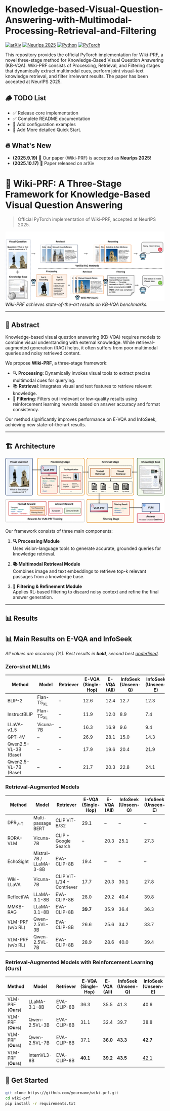 # Knowledge-based-Visual-Question-Answering-with-Multimodal-Processing-Retrieval-and-Filtering
[![arXiv](https://img.shields.io/badge/arXiv-2510.14605-b31b1b.svg)](https://arxiv.org/abs/2510.14605)
[![Neurlps 2025](https://img.shields.io/badge/Neurlps%202025-Poster-red)]([https://icml.cc/](https://neurips.cc/))
[![Python](https://img.shields.io/badge/Python-3.10+-blue)](https://www.python.org/downloads/)
[![PyTorch](https://img.shields.io/badge/PyTorch-1.16+-orange)](https://pytorch.org/)

This repository provides the official PyTorch implementation for Wiki-PRF, a novel three-stage method for Knowledge-Based Visual Question Answering (KB-VQA). Wiki-PRF consists of Processing, Retrieval, and Filtering stages that dynamically extract multimodal cues, perform joint visual-text knowledge retrieval, and filter irrelevant results. The paper has been accepted at NeurIPS 2025.

## 🪵 TODO List

- ✅ Release core implementation
- ✅ Complete README documentation
- 🔄 Add configuration examples
- 🔄 Add More detailed Quick Start.

## 🔥 What's New

- **(2025.9.19)** 🎉 Our paper (Wiki-PRF) is accepted as **Neurlps 2025**!
- **(2025.10.17)** 📄 Paper released on arXiv

# 🧠 Wiki-PRF: A Three-Stage Framework for Knowledge-Based Visual Question Answering

> Official PyTorch implementation of Wiki-PRF, accepted at NeurIPS 2025.

![guanggao](assets/guanggao.png)  
*Wiki-PRF achieves state-of-the-art results on KB-VQA benchmarks.*

---

## 📌 Abstract

Knowledge-based visual question answering (KB-VQA) requires models to combine visual understanding with external knowledge. While retrieval-augmented generation (RAG) helps, it often suffers from poor multimodal queries and noisy retrieved content.  

We propose **Wiki-PRF**, a three-stage framework:

- 🔍 **Processing**: Dynamically invokes visual tools to extract precise multimodal cues for querying.  
- 📚 **Retrieval**: Integrates visual and text features to retrieve relevant knowledge.  
- 🧹 **Filtering**: Filters out irrelevant or low-quality results using reinforcement learning rewards based on answer accuracy and format consistency.

Our method significantly improves performance on E-VQA and InfoSeek, achieving new state-of-the-art results.

---

## 🏗️ Architecture

![Wiki-PRF Architecture](/assets/main.png)

Our framework consists of three main components:

1. **🔍 Processing Module**  
   Uses vision-language tools to generate accurate, grounded queries for knowledge retrieval.

2. **📚 Multimodal Retrieval Module**  
   Combines image and text embeddings to retrieve top-k relevant passages from a knowledge base.

3. **🧹 Filtering & Refinement Module**  
   Applies RL-based filtering to discard noisy context and refine the final answer generation.

---

## 📊 Results

## 📊 Main Results on E-VQA and InfoSeek

*All values are accuracy (%). Best results in **bold**, second best <u>underlined</u>.*

### Zero-shot MLLMs
| Method                              | Model               | Retriever | E-VQA (Single-Hop) | E-VQA (All) | InfoSeek (Unseen-Q) | InfoSeek (Unseen-E) | InfoSeek (All) |
|------------------------------------|---------------------|-----------|---------------------|-------------|----------------------|----------------------|----------------|
| BLIP-2               | Flan-T5<sub>XL</sub> | –         | 12.6                | 12.4        | 12.7                 | 12.3                 | 12.5           |
| InstructBLIP | Flan-T5<sub>XL</sub> | –         | 11.9                | 12.0        | 8.9                  | 7.4                  | 8.1            |
| LLaVA-v1.5      | Vicuna-7B           | –         | 16.3                | 16.9        | 9.6                  | 9.4                  | 9.5            |
| GPT-4V           | –                   | –         | 26.9                | 28.1        | 15.0                 | 14.3                 | 14.6           |
| Qwen2.5-VL-3B (Base) | –                 | –         | 17.9                | 19.6        | 20.4                 | 21.9                 | 21.4           |
| Qwen2.5-VL-7B (Base)  | –                 | –         | 21.7                | 20.3        | 22.8                 | 24.1                 | 23.7           |

### Retrieval-Augmented Models
| Method                     | Model                    | Retriever               | E-VQA (Single-Hop) | E-VQA (All) | InfoSeek (Unseen-Q) | InfoSeek (Unseen-E) | InfoSeek (All) |
|---------------------------|--------------------------|-------------------------|---------------------|-------------|----------------------|----------------------|----------------|
| DPR<sub>V+T</sub>  | Multi-passage BERT   | CLIP ViT-B/32           | 29.1                | –           | –                    | –                    | 12.4           |
| RORA-VLM  | Vicuna-7B              | CLIP + Google Search    | –                   | 20.3        | 25.1                 | 27.3                 | –              |
| EchoSight | Mistral-7B / LLaMA-3-8B | EVA-CLIP-8B           | 19.4                | –           | –                    | –                    | 27.7           |
| Wiki-LLaVA  | Vicuna-7B            | CLIP ViT-L/14 + Contriever | 17.7             | 20.3        | 30.1                 | 27.8                 | 28.9           |
| ReflectiVA | LLaMA-3.1-8B       | EVA-CLIP-8B             | 28.0                | 29.2        | 40.4                 | 39.8                 | 40.1           |
| MMKB-RAG    | LLaMA-3.1-8B            | EVA-CLIP-8B             | **39.7**            | 35.9        | 36.4                 | 36.3                 | 36.4           |
| VLM-PRF (w/o RL)           | Qwen-2.5VL-3B           | EVA-CLIP-8B             | 26.6                | 25.6        | 34.2                 | 33.7                 | 34.0           |
| VLM-PRF (w/o RL)           | Qwen-2.5VL-7B           | EVA-CLIP-8B             | 28.9                | 28.6        | 40.0                 | 39.4                 | 39.5           |

### Retrieval-Augmented Models with Reinforcement Learning (Ours)
| Method            | Model             | Retriever       | E-VQA (Single-Hop) | E-VQA (All) | InfoSeek (Unseen-Q) | InfoSeek (Unseen-E) | InfoSeek (All) |
|-------------------|-------------------|-----------------|---------------------|-------------|----------------------|----------------------|----------------|
| VLM-PRF (**Ours**) | LLaMA-3.1-8B     | EVA-CLIP-8B     | 36.3                | 35.5        | 41.3                 | 40.6                 | 40.8           |
| VLM-PRF (**Ours**) | Qwen-2.5VL-3B    | EVA-CLIP-8B     | 31.1                | 32.4        | 39.7                 | 38.8                 | 39.0           |
| VLM-PRF (**Ours**) | Qwen-2.5VL-7B    | EVA-CLIP-8B     | 37.1                | **36.0**    | **43.3**             | **42.7**             | **42.8**       |
| VLM-PRF (**Ours**) | InternVL3-8B     | EVA-CLIP-8B     | **40.1**            | **39.2**    | **43.5**             | <u>42.1</u>          | <u>42.5</u>    |

## 🚀 Get Started

```bash
git clone https://github.com/yourname/wiki-prf.git
cd wiki-prf
pip install -r requirements.txt
